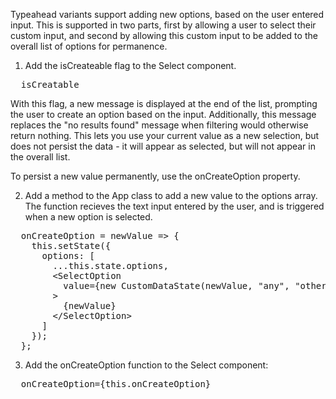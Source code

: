 Typeahead variants support adding new options, based on the user entered input. This is supported in two parts, first by allowing a user to select their custom input, and second by allowing this custom input to be added to the overall list of options for permanence.

1. Add the isCreateable flag to the Select component.

<pre class="file" data-target="clipboard">
  isCreatable
</pre>

With this flag, a new message is displayed at the end of the list, prompting the user to create an option based on the input. Additionally, this message replaces the "no results found" message when filtering would otherwise return nothing. This lets you use your current value as a new selection, but does not persist the data - it will appear as selected, but will not appear in the overall list.

To persist a new value permanently, use the onCreateOption property.

2. Add a method to the App class to add a new value to the options array. The function recieves the text input entered by the user, and is triggered when a new option is selected.

<pre class="file" data-target="clipboard">
  onCreateOption = newValue => {
    this.setState({
      options: [
        ...this.state.options,
        &lt;SelectOption
          value={new CustomDataState(newValue, "any", "other data", 0)}
        &gt;
          {newValue}
        &lt;/SelectOption&gt;
      ]
    });
  };
</pre>

3. Add the onCreateOption function to the Select component:

<pre class="file" data-target="clipboard">
  onCreateOption={this.onCreateOption}
</pre>
